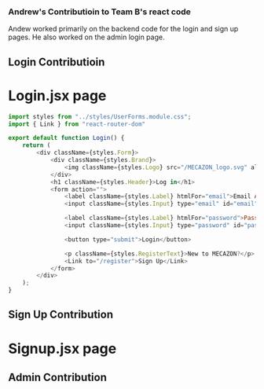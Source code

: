 ### Andrew's Contributioin to Team B's react code
Andew worked primarily on the backend code for the login and sign up pages. He also worked on the admin login page.
## Login Contributioin
# Login.jsx page
```js
import styles from "../styles/UserForms.module.css";
import { Link } from "react-router-dom"

export default function Login() {
    return (
        <div className={styles.Form}>
            <div className={styles.Brand}>
                <img className={styles.Logo} src="/MECAZON_logo.svg" alt="MECAZON LOGO" /> MECAZON
            </div>
            <h1 className={styles.Header}>Log in</h1>
            <form action="">
                <label className={styles.Label} htmlFor="email">Email Address:</label> <br />
                <input className={styles.Input} type="email" id="email" name="email" required /> <br /> <br />

                <label className={styles.Label} htmlFor="password">Password:</label> <br />
                <input className={styles.Input} type="password" id="password" name="password" pattern="" required /> <br /> <br />

                <button type="submit">Login</button>

                <p className={styles.RegisterText}>New to MECAZON?</p>
                <Link to="/register">Sign Up</Link>
            </form>
        </div>
    );
}
```
## Sign Up Contribution
# Signup.jsx page
## Admin Contribution
#